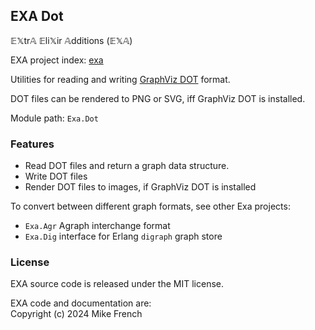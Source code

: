 ## EXA Dot

𝔼𝕏tr𝔸 𝔼li𝕏ir 𝔸dditions (𝔼𝕏𝔸)

EXA project index: [exa](https://github.com/red-jade/exa)

Utilities for reading and writing [GraphViz DOT](https://graphviz.org/docs/layouts/dot/) format.

DOT files can be rendered to PNG or SVG, iff GraphViz DOT is installed. 

Module path: `Exa.Dot`

### Features

- Read DOT files and return a graph data structure.
- Write DOT files 
- Render DOT files to images, if GraphViz DOT is installed

To convert between different graph formats, see other Exa projects:
- `Exa.Agr` Agraph interchange format  
- `Exa.Dig` interface for Erlang `digraph` graph store

### License

EXA source code is released under the MIT license.

EXA code and documentation are:<br>
Copyright (c) 2024 Mike French
